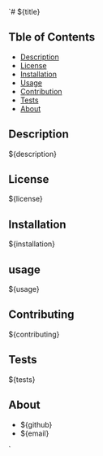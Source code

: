 <!-- this file is usedf to test the readme preview -->
`# ${title}

  ## Tble of Contents
  - [Description](#Description)
  - [License](#License)
  - [Installation](#Installation)
  - [Usage](#Usage)
  - [Contribution](#Contribution)
  - [Tests](#Tests)
  - [About](#About)

  

  ## Description
  ${description}

  ## License
  ${license}

  ## Installation
  ${installation}

  ## usage
  ${usage}

  ## Contributing
  ${contributing}

  ## Tests 
  ${tests}

  ## About
  - ${github}
  - ${email}


`
